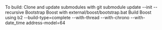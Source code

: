 To build: 
Clone and update submodules with git submodule update --init --recursive
Bootstrap Boost with external/boost/bootstrap.bat
Build Boost using b2 --build-type=complete --with-thread --with-chrono --with-date_time address-model=64
